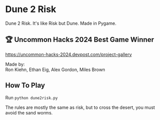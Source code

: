 # Dune 2 Risk
Dune 2 Risk. It's like Risk but Dune. Made in Pygame.  

## 🏆 Uncommon Hacks 2024 Best Game Winner
https://uncommon-hacks-2024.devpost.com/project-gallery  

Made by:  
Ron Kiehn, Ethan Eig, Alex Gordon, Miles Brown

## How To Play
Run `python dune2risk.py`

The rules are mostly the same as risk, but to cross the desert, you must avoid the sand worms.
